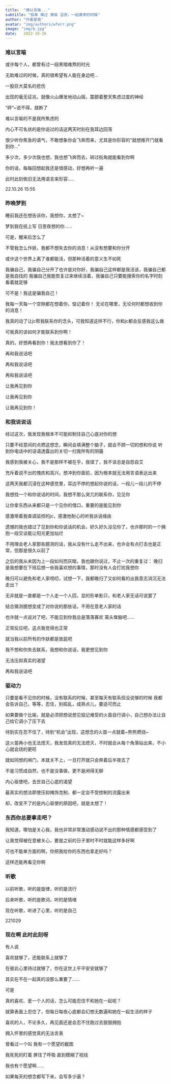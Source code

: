 ```yaml
---
title:  "难以言喻..."
subtitle: "孤单 难过 懊恼 沮丧，一起袭来的时候"
author: "作者是我"
avatar: "img/authors/wferr.png"
image: "img/b.jpg"
date:   2022-10-26
---
```


### 难以言喻
或许每个人，都曾有过一段黑暗难熬的时光

无助难过的时候，真的很希望有人能在身边吧...

一股巨大莫名的悲伤

出现的毫无征兆，就像火山爆发地动山摇，震颤着整天焦虑过度的神经

“砰”~说不得，就断了


难以言喻的不是我所焦虑的

内心不可名状的是你说过的话这两天时刻在我耳边回荡

很少听你焦急的语气，不敢想象你会飞奔而来，尤其是你形容的“就想推开门就看到你...”

多少次，多少次我也想，我也想飞奔而去，转过街角就能看到你啊

你的话，每每回想起我还是很感动，好想再听一遍

此时此刻依旧无法用语言来形容.....

22.10.26 15:55

### 昨晚梦到
睡前我还在想告诉你，我想你，太想了~

梦到我在纸上写 日思夜想的你......

可是，醒来后怎么了

不管我怎么作妖，我都不想失去你的消息！从没有想要和你分开

或许这个世界上离了谁都能活，但那种活着的意义生不如死

我骗自己，我骗自己分开了也许是对你好，我骗自己这样都是我活该，我骗自己都是我自找的
我骗自己我能恢复过来继续活着，我骗自己只要能搜索你的名字时刻看着就足够

可不是！我这是骗我自己！

我每一天每一个空隙都在想着你，惦记着你！
无论在哪里，无论何时都想收到你的消息！


我真的动了让jc帮我联系你的念头，可我知道这样不行，你和jc都会反感我这么做

可我真的该如何才能联系到你啊！

真的，好想再看到你！我太想看到你了！

再和我说话吧

再和我说话吧

再和我说话吧

让我再见到你

让我再见到你

让我再见到你！

### 和我说说话
经过这次，我发现我根本不可能抑制住自己心底对你的想

只要不经意间的点燃这想念，瞬间会填满整个脑子，就会不顾一切的想和你说
听到你电话中的话语透露出的关切一扫我所有的阴霾

我感到我被关心，我不是那样不被在乎，我错了，我不该总是自怨自艾

充斥着说不出的愧疚和高兴，想冲到你面前，因为根本就无法用言语表达出来

这两天我都沉浸在这种感觉里，耳边不停的想起你说的话，一段儿一段儿的不停

我想找一个和你说话的时间，我想不那么突兀的联系你，见见你

让你拿东西从来都只是一个见你的借口，重要的是能见到你

感激带着我查调监控的jc，感激他耐心的听我诉说缘由

遗憾的我也错过了见到你和你说话的机会，好久好久没见你了，也许那时的一个拥抱一段交谈能让阳光更加灿烂

不用理会老人家那些臆测的话，我从没有什么走不出来，也许会有点打击也是正常，但那是很久以前了

之后的我从未因为上一段如何而灰暗，我也跟你说过，不止一次的重复过：
晚归是我想要在下班后想一些我喜欢想的事情，那时没有人会打扰我想你

晚归可以避免和老人家唠叨，试想一下，我都晚归了又如何看的出我意志消沉无法走出？

无非就是一直都是一个人走一个人回，显的形单影只，和老人家无话可说罢了

结合猜测臆想变成了对你说的那些话，不用在意老人家的话

也许就一点说对了吧，不能见到你我总是落落寡欢 蔫头耷脑吧......

正常反应吧，这点我觉得也正常

就当我以前所有的作妖都是放屁吧

我不想和你失去联系，我想和你说话，我更想见到你

无法压抑真实的渴望

再和我说话吧

### 驱动力
只要是看不见你的时候，没有联系的时候，甚至每天有联系但没说够的时候
我都会告诉自己，等等，忍住，别捣乱，成熟点儿，要适可而止

如果要做个比喻，就是必须把想说想见惦记难受的火苗自行调小，自己想办法让自己给它调小了压下去

待到实在忍不住了，待到“机会”出现，这想念的火苗一点就着~熊熊燃烧~

这火苗再小也无法熄灭，我发现真的无法熄灭，不时就会从每个角落钻出来，不小心就会烧的更旺

就如同想的闸门，本就关不上，一旦打开就只会奔着后半夜去了

不是习惯成自然，也不是没事做，更不是闲得无聊

内心驱使吧，去世自己心底的渴望

最真实的想法即使压抑掩饰克制，都一定会不受控制的流露出来

却，改变不了的是内心驱使的原因吧，就是太想了！

### 东西你总要拿走吧？
我知道，哪怕是关心我，我也非常非常激动感动说不出的那种情感都感受到了

让我觉得被在意被关心，要是之前的日子里时不时就能这样多好啊

可也不能单方面的啊，你把我给你的东西也拿走好吗？

这样还能再看见你啊

### 听歌
以前听歌，听的是旋律，听的是流行

后来听歌，听的是歌词，听的是情绪

现在听歌，听进了心里，听的是自己

221029

### 现在啊 此时此刻呀
有人说

喜欢就够了，还能联系上就够了

在彼此心里待过就够了，你在这世上平平安安就够了

其实在不在一起真的没那么重要了……

可是

真的喜欢、爱一个人的话，怎么可能忍住不和她在一起呢？

就算表面上忍住了，但每日每夜心底都会幻想无数遍和她在一起生活的样子

喜欢的人，不论多久，再见面还是会忍不住跑过去狠狠拥抱

拥入怀里的感觉真的无法言表

曾看过一个叫 我有一个愿望的截图 

我死死的盯着 屏住了呼吸 直到模糊了视线

我也有个愿望啊……

如果每天的想念都写下来，会写多少遍？
